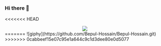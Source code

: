 ### Hi there 👋

<!--
**Bepul-Hossain/Bepul-Hossain** is a ✨ _special_ ✨ repository because its `README.md` (this file) appears on your GitHub profile.

Here are some ideas to get you started:

- 🔭 I’m currently working on ...
- 🌱 I’m currently learning ...
- 👯 I’m looking to collaborate on ...
- 🤔 I’m looking for help with ...
- 💬 Ask me about ...
- 📫 How to reach me: ...
- 😄 Pronouns: ...
- ⚡ Fun fact: ...
-->

<<<<<<< HEAD
<div align="center">
	<img src="https://media.giphy.com/media/XfgohgZV0aKWV9txqZ/giphy.gif">
</div>
=======
![giphy](https://github.com/Bepul-Hossain/Bepul-Hossain.git)
>>>>>>> 0cabbeef15e07c95e1a644c9c1d3dee80e0d5077
